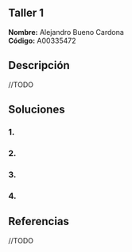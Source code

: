 ## Taller 1

**Nombre:** Alejandro Bueno Cardona  
**Código:** A00335472  

## Descripción

//TODO

## Soluciones

### 1.  
### 2.  
### 3.  
### 4.

## Referencias

//TODO
